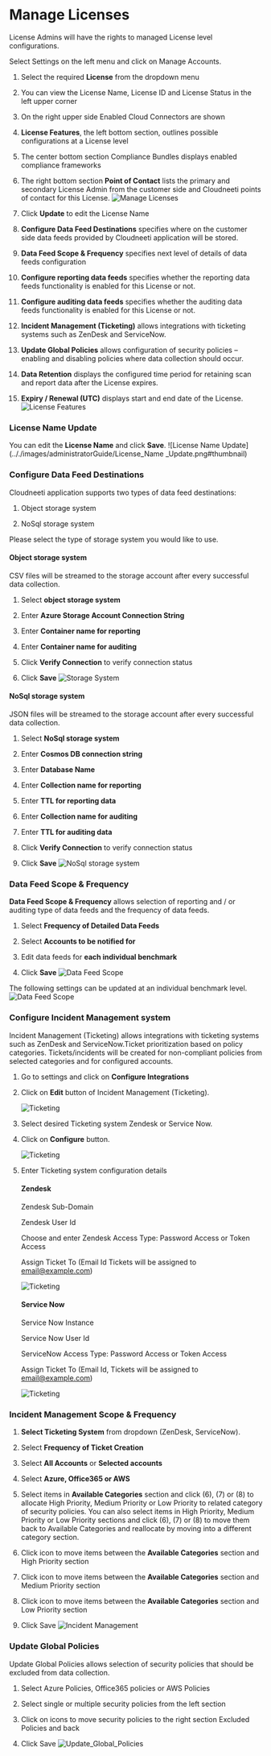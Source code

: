 Manage Licenses
===============

License Admins will have the rights to managed License level configurations.

Select Settings on the left menu and click on Manage Accounts.

1. Select the required **License** from the dropdown menu

2. You can view the License Name, License ID and License Status in the left
    upper corner

3. On the right upper side Enabled Cloud Connectors are shown

4. **License Features**, the left bottom section, outlines possible
    configurations at a License level

5. The center bottom section Compliance Bundles displays enabled compliance
    frameworks

6. The right bottom section **Point of Contact** lists the primary and
    secondary License Admin from the customer side and Cloudneeti points of
    contact for this License.
	![Manage Licenses](.././images/administratorGuide/Manage_Licenses.png#thumbnail)

1. Click **Update** to edit the License Name

2. **Configure Data Feed Destinations** specifies where on the customer side
    data feeds provided by Cloudneeti application will be stored.

3. **Data Feed Scope & Frequency** specifies next level of details of data
    feeds configuration

4. **Configure reporting data feeds** specifies whether the reporting data
    feeds functionality is enabled for this License or not.

5. **Configure auditing data feeds** specifies whether the auditing data feeds
    functionality is enabled for this License or not.

6. **Incident Management (Ticketing)** allows integrations with ticketing
    systems such as ZenDesk and ServiceNow.

7. **Update Global Policies** allows configuration of security policies –
    enabling and disabling policies where data collection should occur.

8. **Data Retention** displays the configured time period for retaining scan
    and report data after the License expires.

9. **Expiry / Renewal (UTC)** displays start and end date of the License.
	![License Features](.././images/administratorGuide/License_Features.png#thumbnail)

### License Name Update

You can edit the **License Name** and click **Save**.
	![License Name Update](.././images/administratorGuide/License_Name _Update.png#thumbnail)

### Configure Data Feed Destinations

Cloudneeti application supports two types of data feed destinations:

1. Object storage system

2. NoSql storage system

Please select the type of storage system you would like to use.

#### Object storage system

CSV files will be streamed to the storage account after every successful data
collection.

1. Select **object storage system**

2. Enter **Azure Storage Account Connection String**

3. Enter **Container name for reporting**

4. Enter **Container name for auditing**

5. Click **Verify Connection** to verify connection status

6. Click **Save**
	![Storage System](.././images/administratorGuide/Storage_System.png#thumbnail)

#### NoSql storage system

JSON files will be streamed to the storage account after every successful data
collection.

1. Select **NoSql storage system**

2. Enter **Cosmos DB connection string**

3. Enter **Database Name**

4. Enter **Collection name for reporting**

5. Enter **TTL for reporting data**

6. Enter **Collection name for auditing**

7. Enter **TTL for auditing data**

8. Click **Verify Connection** to verify connection status

9. Click **Save**
	![NoSql storage system](.././images/administratorGuide/NoSql_Storage_System.png#thumbnail)

### Data Feed Scope & Frequency

**Data Feed Scope & Frequency** allows selection of reporting and / or auditing
type of data feeds and the frequency of data feeds.

1. Select **Frequency of Detailed Data Feeds**

2. Select **Accounts to be notified for**

3. Edit data feeds for **each individual benchmark**

4. Click **Save**
	![Data Feed Scope](.././images/administratorGuide/Data_Feed_Scope.png#thumbnail)

The following settings can be updated at an individual benchmark level.
	![Data Feed Scope](.././images/administratorGuide/Benchmark_Level.png#thumbnail)

### Configure Incident Management system  

Incident Management (Ticketing) allows integrations with ticketing systems such
as ZenDesk and ServiceNow.Ticket prioritization based on policy categories. Tickets/incidents will be created for non-compliant policies from selected categories and for configured accounts.

1. Go to settings and click on **Configure Integrations** 

2. Click on **Edit** button of Incident Management (Ticketing). 

    ![Ticketing](.././images/administratorGuide/ConfigureIntegrations.png#thumbnail)

3. Select desired Ticketing system Zendesk or Service Now. 

4. Click on **Configure** button. 

    ![Ticketing](.././images/administratorGuide/ConfigureButton.png#thumbnail)

5. Enter Ticketing system configuration details

    #### Zendesk

    Zendesk Sub-Domain  

    Zendesk User Id 

    Choose and enter Zendesk Access Type: Password Access or Token Access 

    Assign Ticket To (Email Id Tickets will be assigned to email@example.com) 

    ![Ticketing](.././images/administratorGuide/Zendesk.png#thumbnail)

    #### Service Now

    Service Now Instance 

    Service Now User Id 

    ServiceNow Access Type: Password Access or Token Access 

    Assign Ticket To (Email Id, Tickets will be assigned to email@example.com) 

    ![Ticketing](.././images/administratorGuide/ServiceNow.png#thumbnail)

### Incident Management Scope & Frequency

1. **Select Ticketing System** from dropdown (ZenDesk, ServiceNow).

2. Select **Frequency of Ticket Creation**

3. Select **All Accounts** or **Selected accounts**

4. Select **Azure, Office365 or AWS**

5. Select items in **Available Categories** section and click (6), (7) or (8)
    to allocate High Priority, Medium Priority or Low Priority to related
    category of security policies. You can also select items in High Priority,
    Medium Priority or Low Priority sections and click (6), (7) or (8) to move
    them back to Available Categories and reallocate by moving into a different
    category section.

6. Click icon to move items between the **Available Categories** section and
    High Priority section

7. Click icon to move items between the **Available Categories** section and
    Medium Priority section

8. Click icon to move items between the **Available Categories** section and
    Low Priority section

9. Click Save
	![Incident Management](.././images/administratorGuide/Incident_Management.png#thumbnail)

### Update Global Policies

Update Global Policies allows selection of security policies that should be
excluded from data collection.

1. Select Azure Policies, Office365 policies or AWS Policies

2. Select single or multiple security policies from the left section

3. Click on icons to move security policies to the right section Excluded
    Policies and back

4. Click Save
	![Update_Global_Policies](.././images/administratorGuide/Update_Global_Policies.png#thumbnail)
